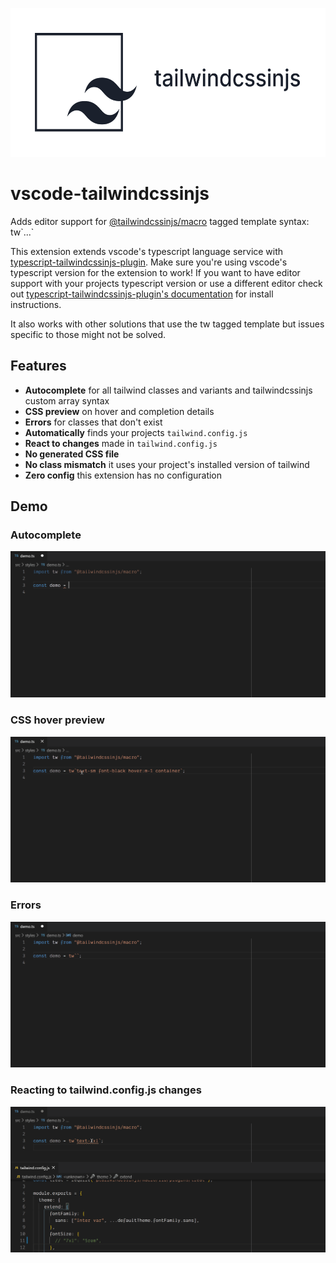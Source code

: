 <p align="center">
  <img width="564" height="238" src="resources/header.png" alt="tailwindcssinjs">
</p>

# vscode-tailwindcssinjs

Adds editor support for [@tailwindcssinjs/macro](https://github.com/Arthie/tailwindcssinjs/tree/master/packages/macro) tagged template syntax: tw\`...\`

This extension extends vscode's typescript language service with [typescript-tailwindcssinjs-plugin](https://github.com/Arthie/tailwindcssinjs/tree/master/packages/typescript-plugin).
Make sure you're using vscode's typescript version for the extension to work!
If you want to have editor support with your projects typescript version or use a different editor check out
[typescript-tailwindcssinjs-plugin's documentation](https://github.com/Arthie/tailwindcssinjs/tree/master/packages/typescript-plugin) for install instructions.

It also works with other solutions that use the tw tagged template but issues specific to those might not be solved.

## Features

- **Autocomplete** for all tailwind classes and variants and tailwindcssinjs custom array syntax
- **CSS preview** on hover and completion details
- **Errors** for classes that don't exist
- **Automatically** finds your projects `tailwind.config.js`
- **React to changes** made in `tailwind.config.js`
- **No generated CSS file**
- **No class mismatch** it uses your project's installed version of tailwind
- **Zero config** this extension has no configuration

## Demo

### Autocomplete

![autocomplete](resources/autocomplete.gif)

### CSS hover preview

![hover](resources/hover.gif)

### Errors

![error](resources/error.gif)

### Reacting to tailwind.config.js changes

![react](resources/react.gif)
